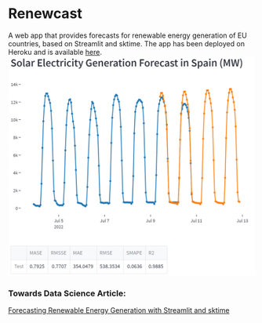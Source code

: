 # Renewcast
A web app that provides forecasts for renewable energy generation of EU countries, based on Streamlit and sktime. The app has been deployed on Heroku and is available [here](https://renewcast.herokuapp.com/).
![Renewcast](images/forecast.png)

### Towards Data Science Article:
[Forecasting Renewable Energy Generation with Streamlit and sktime](https://towardsdatascience.com/forecasting-renewable-energy-generation-with-streamlit-and-sktime-ab789ef1299f)
